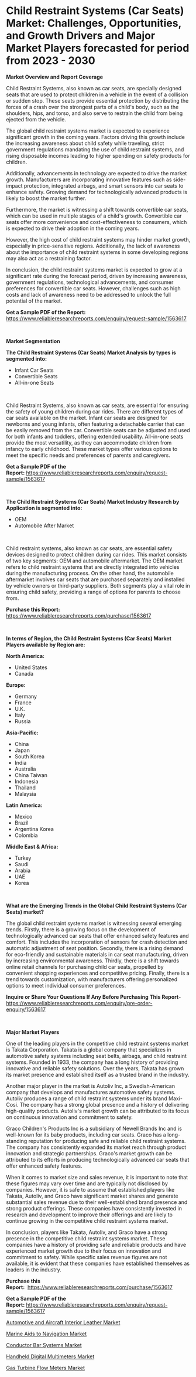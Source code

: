 <p><h1>Child Restraint Systems (Car Seats) Market: Challenges, Opportunities, and Growth Drivers and Major Market Players forecasted for period from 2023 - 2030</h1></p><p><strong>Market Overview and Report Coverage</strong></p>
<p><p>Child Restraint Systems, also known as car seats, are specially designed seats that are used to protect children in a vehicle in the event of a collision or sudden stop. These seats provide essential protection by distributing the forces of a crash over the strongest parts of a child's body, such as the shoulders, hips, and torso, and also serve to restrain the child from being ejected from the vehicle.</p><p>The global child restraint systems market is expected to experience significant growth in the coming years. Factors driving this growth include the increasing awareness about child safety while traveling, strict government regulations mandating the use of child restraint systems, and rising disposable incomes leading to higher spending on safety products for children.</p><p>Additionally, advancements in technology are expected to drive the market growth. Manufacturers are incorporating innovative features such as side-impact protection, integrated airbags, and smart sensors into car seats to enhance safety. Growing demand for technologically advanced products is likely to boost the market further.</p><p>Furthermore, the market is witnessing a shift towards convertible car seats, which can be used in multiple stages of a child's growth. Convertible car seats offer more convenience and cost-effectiveness to consumers, which is expected to drive their adoption in the coming years.</p><p>However, the high cost of child restraint systems may hinder market growth, especially in price-sensitive regions. Additionally, the lack of awareness about the importance of child restraint systems in some developing regions may also act as a restraining factor.</p><p>In conclusion, the child restraint systems market is expected to grow at a significant rate during the forecast period, driven by increasing awareness, government regulations, technological advancements, and consumer preferences for convertible car seats. However, challenges such as high costs and lack of awareness need to be addressed to unlock the full potential of the market.</p></p>
<p><strong>Get a Sample PDF of the Report:</strong> <a href="https://www.reliableresearchreports.com/enquiry/request-sample/1563617">https://www.reliableresearchreports.com/enquiry/request-sample/1563617</a></p>
<p>&nbsp;</p>
<p><strong>Market Segmentation</strong></p>
<p><strong>The Child Restraint Systems (Car Seats) Market Analysis by types is segmented into:</strong></p>
<p><ul><li>Infant Car Seats</li><li>Convertible Seats</li><li>All-in-one Seats</li></ul></p>
<p>&nbsp;</p>
<p><p>Child Restraint Systems, also known as car seats, are essential for ensuring the safety of young children during car rides. There are different types of car seats available on the market. Infant car seats are designed for newborns and young infants, often featuring a detachable carrier that can be easily removed from the car. Convertible seats can be adjusted and used for both infants and toddlers, offering extended usability. All-in-one seats provide the most versatility, as they can accommodate children from infancy to early childhood. These market types offer various options to meet the specific needs and preferences of parents and caregivers.</p></p>
<p><strong>Get a Sample PDF of the Report:</strong>&nbsp;<a href="https://www.reliableresearchreports.com/enquiry/request-sample/1563617">https://www.reliableresearchreports.com/enquiry/request-sample/1563617</a></p>
<p>&nbsp;</p>
<p><strong>The Child Restraint Systems (Car Seats) Market Industry Research by Application is segmented into:</strong></p>
<p><ul><li>OEM</li><li>Automobile After Market</li></ul></p>
<p>&nbsp;</p>
<p><p>Child restraint systems, also known as car seats, are essential safety devices designed to protect children during car rides. This market consists of two key segments: OEM and automobile aftermarket. The OEM market refers to child restraint systems that are directly integrated into vehicles during the manufacturing process. On the other hand, the automobile aftermarket involves car seats that are purchased separately and installed by vehicle owners or third-party suppliers. Both segments play a vital role in ensuring child safety, providing a range of options for parents to choose from.</p></p>
<p><strong>Purchase this Report:</strong>&nbsp; <a href="https://www.reliableresearchreports.com/purchase/1563617">https://www.reliableresearchreports.com/purchase/1563617</a></p>
<p>&nbsp;</p>
<p><strong>In terms of Region, the Child Restraint Systems (Car Seats) Market Players available by Region are:</strong></p>
<p>
    <p> <strong> North America: </strong>
        <ul>
            <li>United States</li>
            <li>Canada</li>
        </ul>
        </p> 
    <p> <strong> Europe: </strong>
        <ul>
            <li>Germany</li>
            <li>France</li>
            <li>U.K.</li>
            <li>Italy</li>
            <li>Russia</li>
        </ul>
        </p> 
    <p> <strong> Asia-Pacific: </strong>
        <ul>
            <li>China</li>
            <li>Japan</li>
            <li>South Korea</li>
            <li>India</li>
            <li>Australia</li>
            <li>China Taiwan</li>
            <li>Indonesia</li>
            <li>Thailand</li>
            <li>Malaysia</li>
        </ul>
        </p> 
    <p> <strong> Latin America: </strong>
        <ul>
            <li>Mexico</li>
            <li>Brazil</li>
            <li>Argentina Korea</li>
            <li>Colombia</li>
        </ul>
        </p> 
    <p> <strong> Middle East & Africa: </strong>
        <ul>
            <li>Turkey</li>
            <li>Saudi</li>
            <li>Arabia</li>
            <li>UAE</li>
            <li>Korea</li>
        </ul>
    </p>
    </p>
<p>&nbsp;</p>
<p><strong>What are the Emerging Trends in the Global Child Restraint Systems (Car Seats) market?</strong></p>
<p><p>The global child restraint systems market is witnessing several emerging trends. Firstly, there is a growing focus on the development of technologically advanced car seats that offer enhanced safety features and comfort. This includes the incorporation of sensors for crash detection and automatic adjustment of seat position. Secondly, there is a rising demand for eco-friendly and sustainable materials in car seat manufacturing, driven by increasing environmental awareness. Thirdly, there is a shift towards online retail channels for purchasing child car seats, propelled by convenient shopping experiences and competitive pricing. Finally, there is a trend towards customization, with manufacturers offering personalized options to meet individual consumer preferences.</p></p>
<p><strong>Inquire or Share Your Questions If Any Before Purchasing This Report</strong>- <a href="https://www.reliableresearchreports.com/enquiry/pre-order-enquiry/1563617">https://www.reliableresearchreports.com/enquiry/pre-order-enquiry/1563617</a></p>
<p>&nbsp;</p>
<p><strong>Major Market Players</strong></p>
<p><p>One of the leading players in the competitive child restraint systems market is Takata Corporation. Takata is a global company that specializes in automotive safety systems including seat belts, airbags, and child restraint systems. Founded in 1933, the company has a long history of providing innovative and reliable safety solutions. Over the years, Takata has grown its market presence and established itself as a trusted brand in the industry.</p><p>Another major player in the market is Autoliv Inc, a Swedish-American company that develops and manufactures automotive safety systems. Autoliv produces a range of child restraint systems under its brand Maxi-Cosi. The company has a strong global presence and a history of delivering high-quality products. Autoliv's market growth can be attributed to its focus on continuous innovation and commitment to safety.</p><p>Graco Children's Products Inc is a subsidiary of Newell Brands Inc and is well-known for its baby products, including car seats. Graco has a long-standing reputation for producing safe and reliable child restraint systems. The company has consistently expanded its market reach through product innovation and strategic partnerships. Graco's market growth can be attributed to its efforts in producing technologically advanced car seats that offer enhanced safety features.</p><p>When it comes to market size and sales revenue, it is important to note that these figures may vary over time and are typically not disclosed by companies. However, it is safe to assume that established players like Takata, Autoliv, and Graco have significant market shares and generate substantial sales revenue due to their well-established brand presence and strong product offerings. These companies have consistently invested in research and development to improve their offerings and are likely to continue growing in the competitive child restraint systems market.</p><p>In conclusion, players like Takata, Autoliv, and Graco have a strong presence in the competitive child restraint systems market. These companies have a history of providing safe and reliable products and have experienced market growth due to their focus on innovation and commitment to safety. While specific sales revenue figures are not available, it is evident that these companies have established themselves as leaders in the industry.</p></p>
<p><strong>Purchase this Report:</strong>&nbsp;&nbsp;<a href="https://www.reliableresearchreports.com/purchase/1563617">https://www.reliableresearchreports.com/purchase/1563617</a></p>
<p></p>
<p><strong>Get a Sample PDF of the Report:</strong>&nbsp;<a href="https://www.reliableresearchreports.com/enquiry/request-sample/1563617">https://www.reliableresearchreports.com/enquiry/request-sample/1563617</a></p>
<p><p><a href="https://github.com/BryceTownsendr/Market-Research-Report-List-2/blob/main/automotive-and-aircraft-interior-leather-market.md">Automotive and Aircraft Interior Leather Market</a></p><p><a href="https://www.linkedin.com/pulse/marine-aids-navigation-market-size-share-amp-trends-analysis-illae/">Marine Aids to Navigation Market</a></p><p><a href="https://www.linkedin.com/pulse/conductor-bar-systems-market-research-report-unlocks-01xye/">Conductor Bar Systems Market</a></p><p><a href="https://medium.com/@eloisadavis6326/handheld-digital-multimeters-market-comprehensive-assessment-by-type-application-and-geography-7111ad9729f7">Handheld Digital Multimeters Market</a></p><p><a href="https://medium.com/@kavonhansen3626/analyzing-gas-turbine-flow-meters-market-global-industry-perspective-and-forecast-2023-to-2030-c3c1558c326b">Gas Turbine Flow Meters Market</a></p></p>
